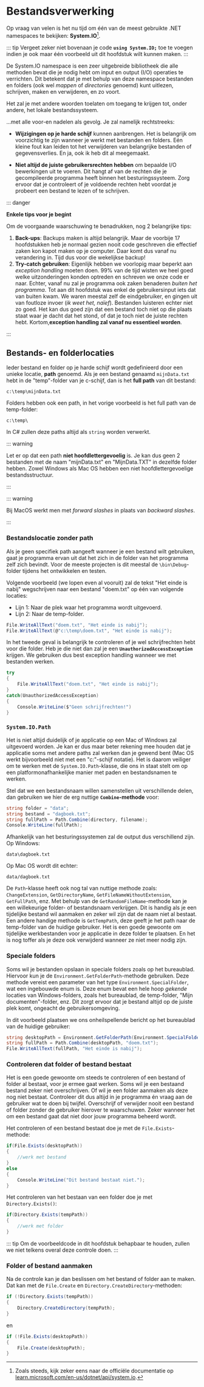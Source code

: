 # Bestandsverwerking <!--\label{ch:18}-->

Op vraag van velen is het nu tijd om één van de meest gebruikte .NET namespaces te bekijken: **System.IO**[^sysio]. 

::: tip
Vergeet zeker niet bovenaan je code **``using System.IO;``** toe te voegen indien je ook maar één voorbeeld uit dit hoofdstuk wilt kunnen maken.
:::

De System.IO namespace is een zeer uitgebreide bibliotheek die alle methoden bevat die je nodig hebt om input en output (I/O) operaties te verrichten. Dit betekent dat je met behulp van deze namespace bestanden en folders (ook wel *mappen* of *directories* genoemd) kunt uitlezen, schrijven, maken en verwijderen, en zo voort.

Het zal je met andere woorden toelaten om toegang te krijgen tot, onder andere, het lokale bestandssysteem. 



[^sysio]: Zoals steeds, kijk zeker eens naar de officiële documentatie op [learn.microsoft.com/en-us/dotnet/api/system.io](https://learn.microsoft.com/en-us/dotnet/api/system.io).


...met alle voor-en nadelen als gevolg. Je zal namelijk rechtstreeks:

* **Wijzigingen op je harde schijf** kunnen aanbrengen. Het is belangrijk om voorzichtig te zijn wanneer je werkt met bestanden en folders. Eén kleine fout kan leiden tot het verwijderen van belangrijke bestanden of gegevensverlies. En ja, ook ik heb dit al meegemaakt.

* **Niet altijd de juiste gebruikersrechten hebben**  om bepaalde I/O bewerkingen uit te voeren. Dit hangt af van de rechten die je gecompileerde programma heeft binnen het besturingssysteem. Zorg ervoor dat je controleert of je voldoende rechten hebt voordat je probeert een bestand te lezen of te schrijven.


::: danger

**Enkele tips voor je begint**

Om de voorgaande waarschuwing te benadrukken, nog 2 belangrijke tips:

1. **Back-ups**: Backups maken is altijd belangrijk. Maar de voorbije 17 hoofdstukken heb je normaal gezien nooit code geschreven die effectief zaken kon kapot maken op je computer. Daar komt dus vanaf nu verandering in. Tijd dus voor die wekelijkse backup!
2. **Try-catch gebruiken**: Eigenlijk hebben we voorlopig maar beperkt aan *exception handling* moeten doen. 99% van de tijd wisten we heel goed welke uitzonderingen konden optreden en schreven we onze code er naar. Echter, vanaf nu zal je programma ook zaken benaderen *buiten het programma*. Tot aan dit hoofdstuk was enkel de gebruikersinput iets dat van buiten kwam. We waren meestal zelf de eindgebruiker, en gingen uit van foutloze invoer (*ik weet het, naïef*). Bestanden luisteren echter niet zo goed. Het kan dus goed zijn dat een bestand toch niet op die plaats staat waar je dacht dat het stond, of dat je toch niet de juiste rechten hebt. Kortom,**exception handling zal vanaf nu essentieel worden**.

:::

## Bestands- en folderlocaties

Ieder bestand en folder op je harde schijf wordt gedefinieerd door een unieke locatie, **path** genoemd. Als je een bestand genaamd ``mijnData.txt`` hebt in de "temp"-folder van je c-schijf, dan is het **full path** van dit bestand: 

```text
c:\temp\mijnData.txt
```

Folders hebben ook een path, in het vorige voorbeeld is het full path van de temp-folder: 

```text
c:\temp\
```

In C# zullen deze paths altijd als ``string``  worden verwerkt. 

::: warning

Let er op dat een path **niet hoofdlettergevoelig** is. Je kan dus geen 2 bestanden met de naam "mijnData.txt" en "MijnData.TXT" in dezelfde folder hebben. Zowel Windows als Mac OS hebben een niet hoofdlettergevoelige bestandsstructuur.

:::


::: warning

Bij MacOS werkt men met *forward slashes* in plaats van *backward slashes*. 

:::

### Bestandslocatie zonder path

Als je geen specifiek path aangeeft wanneer je een bestand wilt gebruiken, gaat je programma ervan uit dat het zich in de folder van het programma zelf zich bevindt. Voor de meeste projecten is dit meestal de ``\bin\Debug``-folder tijdens het ontwikkelen en testen.

<!-- \newpage -->
 
Volgende voorbeeld (we lopen even al vooruit) zal de tekst "Het einde is nabij" wegschrijven naar een bestand "doem.txt" op één van volgende locaties:    

* Lijn 1: Naar de plek waar het programma wordt uitgevoerd.
* Lijn 2: Naar de temp-folder.

```csharp
File.WriteAllText("doem.txt", "Het einde is nabij");
File.WriteAllText(@"c:\temp\doem.txt", "Het einde is nabij");
```

In het tweede geval is belangrijk te controleren of je wel schrijfrechten hebt voor die folder. Heb je die niet dan zal je een **``UnauthorizedAccessException``** krijgen. We gebruiken dus best exception handling wanneer we met bestanden werken.

```csharp
try
{
    File.WriteAllText("doem.txt", "Het einde is nabij");
}
catch(UnauthorizedAccessException)
{
    Console.WriteLine($"Geen schrijfrechten!")
}
```


### ``System.IO.Path``

Het is niet altijd duidelijk of je applicatie op een Mac of Windows zal uitgevoerd worden. Je kan er dus maar beter rekening mee houden dat je applicatie soms met andere paths zal werken dan je gewend bent (Mac OS werkt bijvoorbeeld niet met een "c:\"-schijf notatie). Het is daarom veiliger om te werken met de ``System.IO.Path``-klasse, die ons in staat stelt om op een platformonafhankelijke manier met paden en bestandsnamen te werken.

Stel dat we een bestandsnaam willen samenstellen uit verschillende delen, dan gebruiken we hier de erg nuttige **``Combine``-methode** voor:

```csharp
string folder = "data";
string bestand = "dagboek.txt";
string fullPath = Path.Combine(directory, filename);
Console.WriteLine(fullPath);
```

Afhankelijk van het besturingssystemen zal de output dus verschillend zijn. Op Windows:

```text
data\dagboek.txt
```
Op Mac OS wordt dit echter:

```text
data/dagboek.txt
```

De ``Path``-klasse heeft ook nog tal van nuttige methode zoals: ``ChangeExtension``, ``GetDirectoryName``, ``GetFileNameWithoutExtension``, ``GetFullPath``, enz. Met behulp van de ``GetRandomFileName``-methode kan je een willekeurige folder- of bestandsnaam verkrijgen. Dit is handig als je een tijdelijke bestand wil aanmaken en zeker wil zijn dat de naam niet al bestaat. Een andere handige methode is ``GetTempPath``, deze geeft je het path naar de temp-folder van de huidige gebruiker. Het is een goede gewoonte om tijdelijke werkbestanden voor je applicatie in deze folder te plaatsen. En het is nog toffer als je deze ook verwijderd wanneer ze niet meer nodig zijn.

### Speciale folders

Soms wil je bestanden opslaan in speciale folders zoals op het bureaublad. Hiervoor kun je de ``Environment.GetFolderPath``-methode gebruiken. Deze methode vereist een parameter van het type ``Environment.SpecialFolder``, wat een ingebouwde enum is. Deze enum bevat een hele hoop *gekende* locaties van Windows-folders, zoals het bureaublad, de temp-folder,  "Mijn documenten"-folder, enz. Dit zorgt ervoor dat je bestand altijd op de juiste plek komt, ongeacht de gebruikersomgeving. 

In dit voorbeeld plaatsen we ons onheilspellende bericht op het bureaublad van de huidige gebruiker:

```csharp
string desktopPath = Environment.GetFolderPath(Environment.SpecialFolder.Desktop);
string fullPath = Path.Combine(desktopPath, "doem.txt");
File.WriteAllText(fullPath, "Het einde is nabij"); 
```

### Controleren dat folder of bestand bestaat

Het is een goede gewoonte om steeds te controleren of een bestand of folder al bestaat, voor je ermee gaat werken. Soms wil je een bestaand bestand zeker niet overschrijven. Of wil je een folder aanmaken als deze nog niet bestaat. Controleer dit dus altijd in je programma én vraag aan de gebruiker wat te doen bij twijfel. Overschrijf of verwijder nooit een bestand of folder zonder de gebruiker hierover te waarschuwen. Zeker wanneer het om een bestand gaat dat niet door jouw programma beheerd wordt.

Het controleren of een bestand bestaat doe je met de ``File.Exists``-methode:

```csharp
if(File.Exists(desktopPath))
{
    //werk met bestand
}
else
{
    Console.WriteLine("Dit bestand bestaat niet.");
}
``` 
<!-- \newpage -->

Het controleren van het bestaan van een folder doe je met ``Directory.Exists()``:

```csharp
if(Directory.Exists(tempPath))
{
    //werk met folder
}
```

::: tip
Om de voorbeeldcode in dit hoofdstuk behapbaar te houden, zullen we niet telkens overal deze controle doen.
:::

### Folder of bestand aanmaken


Na de controle kan je dan beslissen om het bestand of folder aan te maken. Dat kan met de ``File.Create`` en ``Directory.CreateDirectory``-methoden:


```csharp
if (!Directory.Exists(tempPath))
{
    Directory.CreateDirectory(tempPath);
}
```

en

```csharp
if (!File.Exists(desktopPath))
{
    File.Create(desktopPath);
}
```
